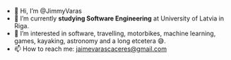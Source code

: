 - 👋 Hi, I’m @JimmyVaras
- 🌱 I’m currently **studying Software Engineering** at University of Latvia in Riga.
- 👀 I’m interested in software, travelling, motorbikes, machine learning, games, kayaking, astronomy and a long etcetera 😅.
- 📫 How to reach me: jaimevarascaceres@gmail.com

<!---
JimmyVaras/JimmyVaras is a ✨ special ✨ repository because its `README.md` (this file) appears on your GitHub profile.
You can click the Preview link to take a look at your changes.
--->
